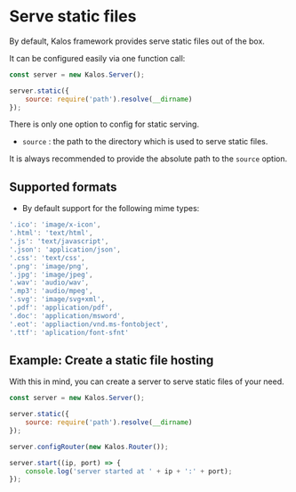 # Serve static files

By default, Kalos framework provides serve static files out of the box.

It can be configured easily via one function call:

```js
const server = new Kalos.Server();

server.static({
    source: require('path').resolve(__dirname)
});
```

There is only one option to config for static serving.

- `source` : the path to the directory which is used to serve static files.

It is always recommended to provide the absolute path to the `source` option.

## Supported formats

- By default support for the following mime types:
```js
'.ico': 'image/x-icon',
'.html': 'text/html',
'.js': 'text/javascript',
'.json': 'application/json',
'.css': 'text/css',
'.png': 'image/png',
'.jpg': 'image/jpeg',
'.wav': 'audio/wav',
'.mp3': 'audio/mpeg',
'.svg': 'image/svg+xml',
'.pdf': 'application/pdf',
'.doc': 'application/msword',
'.eot': 'appliaction/vnd.ms-fontobject',
'.ttf': 'aplication/font-sfnt'
```

## Example: Create a static file hosting

With this in mind, you can create a server to serve static files of your need.

```js
const server = new Kalos.Server();

server.static({
    source: require('path').resolve(__dirname)
});

server.configRouter(new Kalos.Router());

server.start((ip, port) => {
    console.log('server started at ' + ip + ':' + port);
});
```



